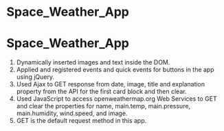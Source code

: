 ﻿# Space_Weather_App
# Space_Weather_App
1.	Dynamically inserted images and text inside the DOM. 
2.	Applied and registered events and quick events for buttons in the app using jQuery.
3.	Used Ajax to GET response from date, image, title and explanation property from the API for the first card block and then clear.
4.	Used JavaScript to access openweathermap.org Web Services to GET and clear the properties for name, main.temp, main.pressure, main.humidity, wind.speed, and image.
5.	GET is the default request method in this app.
